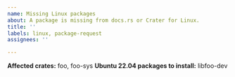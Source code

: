 ```yaml
---
name: Missing Linux packages
about: A package is missing from docs.rs or Crater for Linux.
title: ''
labels: linux, package-request
assignees: ''

---
```


<!-- Thanks for reporting this issue!
     Please remember our build environment is based on Ubuntu 22.04 LTS,
     so the packages you're requesting need to be available in its
     repositories. -->

**Affected crates:** foo, foo-sys
**Ubuntu 22.04 packages to install:** libfoo-dev

